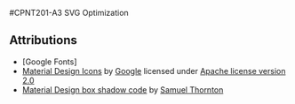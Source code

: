 #CPNT201-A3 SVG Optimization


## Attributions
* [Google Fonts]
* [Material Design Icons](https://material.io/resources/icons/?style=baseline) by [Google](https://google.com) licensed under [Apache license version 2.0](https://www.apache.org/licenses/LICENSE-2.0.html)
* [Material Design box shadow code](https://codepen.io/sdthornton/pen/wBZdXq) by [Samuel Thornton](https://codepen.io/sdthornton)

